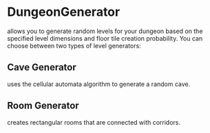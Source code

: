 # DungeonGenerator
allows you to generate random levels for your dungeon based on the specified level dimensions and floor tile creation probability. 
You can choose between two types of level generators:

## Cave Generator 
uses the cellular automata algorithm to generate a random cave.

## Room Generator 
creates rectangular rooms that are connected with corridors. 
